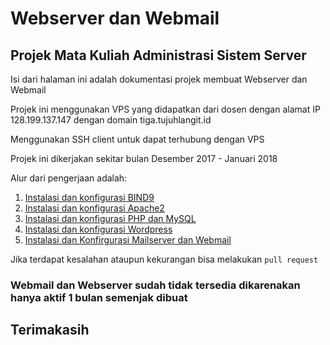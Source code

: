 # Webserver dan Webmail

## Projek Mata Kuliah Administrasi Sistem Server

Isi dari halaman ini adalah dokumentasi projek membuat Webserver dan Webmail

Projek ini menggunakan VPS yang didapatkan dari dosen dengan alamat IP 128.199.137.147 dengan domain tiga.tujuhlangit.id

Menggunakan SSH client untuk dapat terhubung dengan VPS

Projek ini dikerjakan sekitar bulan Desember 2017 - Januari 2018

Alur dari pengerjaan adalah:

1. [Instalasi dan konfigurasi BIND9](https://github.com/bhaktiarc/projek-adm-sistem-server/blob/master/DNS%20(BIND9).md)
2. [Instalasi dan konfigurasi Apache2](https://github.com/bhaktiarc/projek-adm-sistem-server/blob/master/Apache2%20Server.md)
3. [Instalasi dan konfigurasi PHP dan MySQL](https://github.com/bhaktiarc/projek-adm-sistem-server/blob/master/Install%20PHP.md)
4. [Instalasi dan konfigurasi Wordpress](https://github.com/bhaktiarc/projek-adm-sistem-server/blob/master/Instalasi%20%26%20Konfigurasi%20Wordpress.md)
5. [Instalasi dan Konfirgurasi Mailserver dan Webmail](https://github.com/bhaktiarc/projek-adm-sistem-server/blob/master/Instalasi%20%26%20Konfigurasi%20Mailserver%20%26%20Webmail.md)

Jika terdapat kesalahan ataupun kekurangan bisa melakukan `pull request`

### Webmail dan Webserver sudah tidak tersedia dikarenakan hanya aktif 1 bulan semenjak dibuat
## Terimakasih


